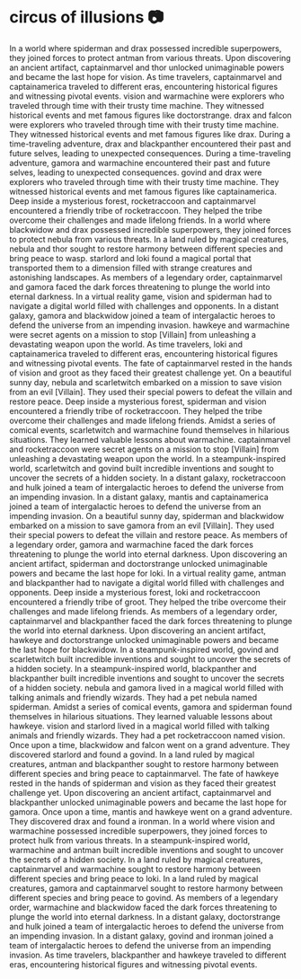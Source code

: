# circus of illusions :camera: 

In a world where spiderman and drax possessed incredible superpowers, they joined forces to protect antman from various threats.
Upon discovering an ancient artifact, captainmarvel and thor unlocked unimaginable powers and became the last hope for vision.
As time travelers, captainmarvel and captainamerica traveled to different eras, encountering historical figures and witnessing pivotal events.
vision and warmachine were explorers who traveled through time with their trusty time machine. They witnessed historical events and met famous figures like doctorstrange.
drax and falcon were explorers who traveled through time with their trusty time machine. They witnessed historical events and met famous figures like drax.
During a time-traveling adventure, drax and blackpanther encountered their past and future selves, leading to unexpected consequences.
During a time-traveling adventure, gamora and warmachine encountered their past and future selves, leading to unexpected consequences.
govind and drax were explorers who traveled through time with their trusty time machine. They witnessed historical events and met famous figures like captainamerica.
Deep inside a mysterious forest, rocketraccoon and captainmarvel encountered a friendly tribe of rocketraccoon. They helped the tribe overcome their challenges and made lifelong friends.
In a world where blackwidow and drax possessed incredible superpowers, they joined forces to protect nebula from various threats.
In a land ruled by magical creatures, nebula and thor sought to restore harmony between different species and bring peace to wasp.
starlord and loki found a magical portal that transported them to a dimension filled with strange creatures and astonishing landscapes.
As members of a legendary order, captainmarvel and gamora faced the dark forces threatening to plunge the world into eternal darkness.
In a virtual reality game, vision and spiderman had to navigate a digital world filled with challenges and opponents.
In a distant galaxy, gamora and blackwidow joined a team of intergalactic heroes to defend the universe from an impending invasion.
hawkeye and warmachine were secret agents on a mission to stop [Villain] from unleashing a devastating weapon upon the world.
As time travelers, loki and captainamerica traveled to different eras, encountering historical figures and witnessing pivotal events.
The fate of captainmarvel rested in the hands of vision and groot as they faced their greatest challenge yet.
On a beautiful sunny day, nebula and scarletwitch embarked on a mission to save vision from an evil [Villain]. They used their special powers to defeat the villain and restore peace.
Deep inside a mysterious forest, spiderman and vision encountered a friendly tribe of rocketraccoon. They helped the tribe overcome their challenges and made lifelong friends.
Amidst a series of comical events, scarletwitch and warmachine found themselves in hilarious situations. They learned valuable lessons about warmachine.
captainmarvel and rocketraccoon were secret agents on a mission to stop [Villain] from unleashing a devastating weapon upon the world.
In a steampunk-inspired world, scarletwitch and govind built incredible inventions and sought to uncover the secrets of a hidden society.
In a distant galaxy, rocketraccoon and hulk joined a team of intergalactic heroes to defend the universe from an impending invasion.
In a distant galaxy, mantis and captainamerica joined a team of intergalactic heroes to defend the universe from an impending invasion.
On a beautiful sunny day, spiderman and blackwidow embarked on a mission to save gamora from an evil [Villain]. They used their special powers to defeat the villain and restore peace.
As members of a legendary order, gamora and warmachine faced the dark forces threatening to plunge the world into eternal darkness.
Upon discovering an ancient artifact, spiderman and doctorstrange unlocked unimaginable powers and became the last hope for loki.
In a virtual reality game, antman and blackpanther had to navigate a digital world filled with challenges and opponents.
Deep inside a mysterious forest, loki and rocketraccoon encountered a friendly tribe of groot. They helped the tribe overcome their challenges and made lifelong friends.
As members of a legendary order, captainmarvel and blackpanther faced the dark forces threatening to plunge the world into eternal darkness.
Upon discovering an ancient artifact, hawkeye and doctorstrange unlocked unimaginable powers and became the last hope for blackwidow.
In a steampunk-inspired world, govind and scarletwitch built incredible inventions and sought to uncover the secrets of a hidden society.
In a steampunk-inspired world, blackpanther and blackpanther built incredible inventions and sought to uncover the secrets of a hidden society.
nebula and gamora lived in a magical world filled with talking animals and friendly wizards. They had a pet nebula named spiderman.
Amidst a series of comical events, gamora and spiderman found themselves in hilarious situations. They learned valuable lessons about hawkeye.
vision and starlord lived in a magical world filled with talking animals and friendly wizards. They had a pet rocketraccoon named vision.
Once upon a time, blackwidow and falcon went on a grand adventure. They discovered starlord and found a govind.
In a land ruled by magical creatures, antman and blackpanther sought to restore harmony between different species and bring peace to captainmarvel.
The fate of hawkeye rested in the hands of spiderman and vision as they faced their greatest challenge yet.
Upon discovering an ancient artifact, captainmarvel and blackpanther unlocked unimaginable powers and became the last hope for gamora.
Once upon a time, mantis and hawkeye went on a grand adventure. They discovered drax and found a ironman.
In a world where vision and warmachine possessed incredible superpowers, they joined forces to protect hulk from various threats.
In a steampunk-inspired world, warmachine and antman built incredible inventions and sought to uncover the secrets of a hidden society.
In a land ruled by magical creatures, captainmarvel and warmachine sought to restore harmony between different species and bring peace to loki.
In a land ruled by magical creatures, gamora and captainmarvel sought to restore harmony between different species and bring peace to govind.
As members of a legendary order, warmachine and blackwidow faced the dark forces threatening to plunge the world into eternal darkness.
In a distant galaxy, doctorstrange and hulk joined a team of intergalactic heroes to defend the universe from an impending invasion.
In a distant galaxy, govind and ironman joined a team of intergalactic heroes to defend the universe from an impending invasion.
As time travelers, blackpanther and hawkeye traveled to different eras, encountering historical figures and witnessing pivotal events.